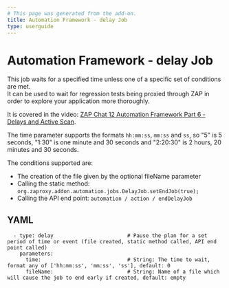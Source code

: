 ```yaml
---
# This page was generated from the add-on.
title: Automation Framework - delay Job
type: userguide
---
```


# Automation Framework - delay Job

This job waits for a specified time unless one of a specific set of conditions are met.  
It can be used to wait for regression tests being proxied through ZAP in order to explore your application more thoroughly.

It is covered in the video: [ZAP Chat 12 Automation Framework Part 6 - Delays and Active Scan](https://youtu.be/hcftgjz_Vgc).

The time parameter supports the formats `hh:mm:ss`, `mm:ss` and `ss`, so "5" is 5 seconds,
"1:30" is one minute and 30 seconds and "2:20:30" is 2 hours, 20 minutes and 30 seconds.

The conditions supported are:

* The creation of the file given by the optional fileName parameter
* Calling the static method: `org.zaproxy.addon.automation.jobs.DelayJob.setEndJob(true);`
* Calling the API end point: `automation / action / endDelayJob`

## YAML

```
  - type: delay                        # Pause the plan for a set period of time or event (file created, static method called, API end point called)
    parameters:
      time:                            # String: The time to wait, format any of ['hh:mm:ss', 'mm:ss', 'ss'], default: 0
      fileName:                        # String: Name of a file which will cause the job to end early if created, default: empty
```
